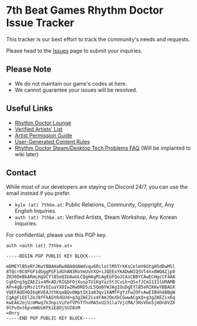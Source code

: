 # 7th Beat Games Rhythm Doctor Issue Tracker

This tracker is our best effort to track the community's needs and requests.

Please head to the [Issues](https://github.com/7thbeat/rd/issues) page to submit your inquiries.

## Please Note

* We do not maintain our game's codes at here.
* We cannot guarantee your issues will be resolved.

## Useful Links

* [Rhythm Doctor Lounge](https://discord.com/invite/rhythmdr)
* [Verified Artists' List](https://7thbe.at/verified-artists/rd)
* [Artist Permission Guide](https://7bg.notion.site/278aa02ea60c41549641e75c0b69ba34)
* [User-Generated Content Rules](https://7bg.notion.site/73c8224a3876404799203faf7b1a818f)
* [Rhythm Doctor Steam/Desktop Tech Problems FAQ](https://docs.google.com/document/d/1HPRpAuc_tiazp8LgexC8N4n2RVsbbsmn7PFUtpVsYzg/) (Will be implanted to wiki later)

## Contact

While most of our developers are staying on Discord 24/7, you can use the email instead if you prefer.

* `kyle (at) 7thbe.at`: Public Relations, Community, Copyright, Any English Inquiries.
* `auth (at) 7thbe.at`: Verified Artists, Steam Workshop, Any Korean Inquiries.

For confidential, please use this PGP key.
```
auth <auth (at) 7thbe.at>

-----BEGIN PGP PUBLIC KEY BLOCK-----

mDMEYlB5eRYJKwYBBAHaRw8BAQdAWdvqu6RilotlM5TrkKsCelmY6GtgH5dDwMSl
8TQcr0C0FGF1dGggPGF1dGhAN3RoYmUuYXQ+iJQEExYKADwWIQSVl4nx8WQAZjp0
ZR36DeBkARmLHgUCYlB5eQIbAwULCQgHAgMiAgEGFQoJCAsCBBYCAwECHgcCF4AA
CgkQ+g3gZAEZix4M+AD/RIGbFOjXuspTU1KgYaz5t3CvLk+QSxfJCm11I1lUMAMB
APn4gB/pMsz1tPxbIuaYXOIwZRwDRD5zL5QeBYWJAgIOuDgEYlB5eRIKKwYBBAGX
VQEFAQEHQI6qKVEAJthKqaBQvOWptIK1a83qv1XAMTFgYzFw2OFsAwEIB4h4BBgW
CgAgFiEElZeJ8fFkAGY6dGUd+g3gZAEZix4FAmJQeXkCGwwACgkQ+g3gZAEZix6q
kwEAk2ojU/mMwq7k3npiViFefVPnTfhxMASxU231la7VjcMA/3HsVbo5jmDn8VZX
9lPvOxt6pvmWUsKPXiE8DjSUZ8sM
=0nry
-----END PGP PUBLIC KEY BLOCK-----
```
